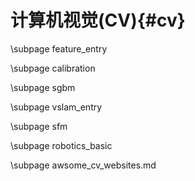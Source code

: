计算机视觉(CV){#cv}
=================

\subpage feature_entry

\subpage calibration

\subpage sgbm

\subpage vslam_entry

\subpage sfm

\subpage robotics_basic

\subpage awsome_cv_websites.md
